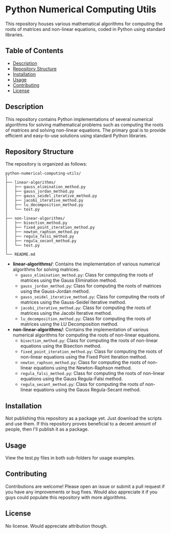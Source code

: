 # Python Numerical Computing Utils

This repository houses various mathematical algorithms for computing the roots of matrices and non-linear equations, coded in Python using standard libraries.

## Table of Contents

- [Description](#description)
- [Repository Structure](#repository-structure)
- [Installation](#installation)
- [Usage](#usage)
- [Contributing](#contributing)
- [License](#license)

## Description

This repository contains Python implementations of several numerical algorithms for solving mathematical problems such as computing the roots of matrices and solving non-linear equations. The primary goal is to provide efficient and easy-to-use solutions using standard Python libraries.

## Repository Structure

The repository is organized as follows:

```
python-numerical-computing-utils/
│
├── linear-algorithms/
│   ├── gauss_elimination_method.py
│   ├── gauss_jordan_method.py
│   ├── gauss_seidel_iterative_method.py
│   ├── jacobi_iterative_method.py
│   ├── lu_decomposition_method.py
│   └── test.py 
│
├── non-linear-algorithms/
│   ├── bisection_method.py
│   ├── fixed_point_iteration_method.py
│   ├── newton_raphson_method.py
│   ├── regula_falsi_method.py
│   ├── regula_secant_method.py
│   └── test.py
│
└── README.md
```

- **linear-algorithms/**: Contains the implementation of various numerical algorithms for solving matrices.
  - `gauss_elimination_method.py`: Class for computing the roots of matrices using the Gauss Elimination method.
  - `gauss_jordan_method.py`: Class for computing the roots of matrices using the Gauss-Jordan method.
  - `gauss_seidel_iterative_method.py`: Class for computing the roots of matrices using the Gauss-Seidel Iterative method.
  - `jacobi_iterative_method.py`: Class for computing the roots of matrices using the Jacobi Iterative method.
  - `lu_decomposition_method.py`: Class for computing the roots of matrices using the LU Decomposition method.
- **non-linear-algorithms/**: Contains the implementation of various numerical algorithms for computing the roots of non-linear equations.
  - `bisection_method.py`: Class for computing the roots of non-linear equations using the Bisection method.
  - `fixed_point_iteration_method.py`: Class for computing the roots of non-linear equations using the Fixed Point Iteration method.
  - `newton_raphson_method.py`: Class for computing the roots of non-linear equations using the Newton-Raphson method.
  - `regula_falsi_method.py`: Class for computing the roots of non-linear equations using the Gauss Regula-Falsi method.
  - `regula_secant_method.py`: Class for computing the roots of non-linear equations using the Gauss Regula-Secant method.

## Installation

Not publishing this repository as a package yet. Just download the scripts and use them. If this repository proves beneficial to a decent amount of people, then I'll 
publish it as a package.

## Usage

View the test.py files in both sub-folders for usage examples.

## Contributing

Contributions are welcome! Please open an issue or submit a pull request if you have any improvements or bug fixes. Would also appreciate it if you guys could
populate this repository with more algorithms.

## License

No license. Would appreciate attribution though.
